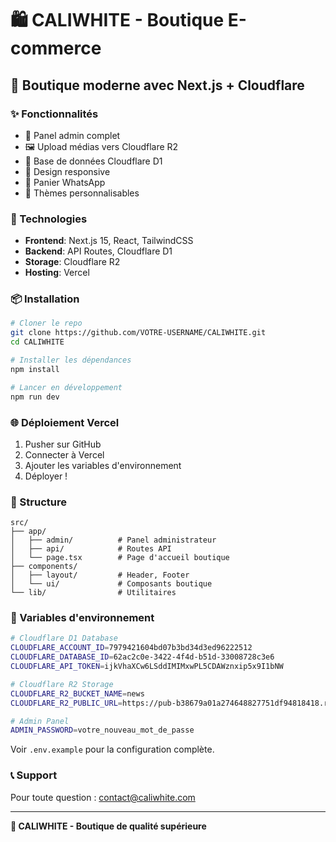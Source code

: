 # 🛍️ CALIWHITE - Boutique E-commerce

## 🚀 Boutique moderne avec Next.js + Cloudflare

### ✨ Fonctionnalités
- 🎯 Panel admin complet
- 🖼️ Upload médias vers Cloudflare R2
- 💾 Base de données Cloudflare D1
- 📱 Design responsive
- 🛒 Panier WhatsApp
- 🎨 Thèmes personnalisables

### 🔧 Technologies
- **Frontend**: Next.js 15, React, TailwindCSS
- **Backend**: API Routes, Cloudflare D1
- **Storage**: Cloudflare R2
- **Hosting**: Vercel

### 📦 Installation

```bash
# Cloner le repo
git clone https://github.com/VOTRE-USERNAME/CALIWHITE.git
cd CALIWHITE

# Installer les dépendances
npm install

# Lancer en développement
npm run dev
```

### 🌐 Déploiement Vercel

1. Pusher sur GitHub
2. Connecter à Vercel
3. Ajouter les variables d'environnement
4. Déployer !

### 📁 Structure

```
src/
├── app/
│   ├── admin/          # Panel administrateur
│   ├── api/            # Routes API
│   └── page.tsx        # Page d'accueil boutique
├── components/
│   ├── layout/         # Header, Footer
│   └── ui/             # Composants boutique
└── lib/                # Utilitaires
```

### 🔐 Variables d'environnement

```bash
# Cloudflare D1 Database
CLOUDFLARE_ACCOUNT_ID=7979421604bd07b3bd34d3ed96222512
CLOUDFLARE_DATABASE_ID=62ac2c0e-3422-4f4d-b51d-33008728c3e6
CLOUDFLARE_API_TOKEN=ijkVhaXCw6LSddIMIMxwPL5CDAWznxip5x9I1bNW

# Cloudflare R2 Storage
CLOUDFLARE_R2_BUCKET_NAME=news
CLOUDFLARE_R2_PUBLIC_URL=https://pub-b38679a01a274648827751df94818418.r2.dev

# Admin Panel
ADMIN_PASSWORD=votre_nouveau_mot_de_passe
```

Voir `.env.example` pour la configuration complète.

### 📞 Support

Pour toute question : contact@caliwhite.com

---

**🎉 CALIWHITE - Boutique de qualité supérieure**